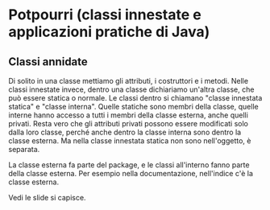 # Potpourri (classi innestate e applicazioni pratiche di Java)

## Classi annidate

Di solito in una classe mettiamo gli attributi, i costruttori e i metodi. Nelle classi innestate invece, dentro una classe dichiariamo un'altra classe, che può essere statica o normale. Le classi dentro si chiamano "classe innestata statica" e "classe interna". Quelle statiche sono membri della classe, quelle interne hanno accesso a tutti i membri della classe esterna, anche quelli privati. Resta vero che gli attributi privati possono essere modificati solo dalla loro classe, perché anche dentro la classe interna sono dentro la classe esterna. Ma nella classe innestata statica non sono nell'oggetto, è separata.

La classe esterna fa parte del package, e le classi all'interno fanno parte della classe esterna. Per esempio nella documentazione, nell'indice c'è la classe esterna.

Vedi le slide si capisce.